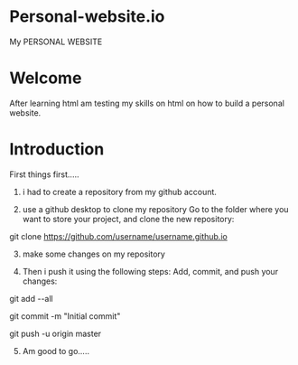 # Personal-website.io
My PERSONAL WEBSITE

# Welcome
After learning html am testing my skills on html on how to build a personal website.

# Introduction
First things first.....

1) i had to create a repository from my github account.


2) use a github desktop to clone my repository
Go to the folder where you want to store your project, and clone the new repository:

git clone https://github.com/username/username.github.io
 
 3) make some changes on my repository
 
 4) Then i push it
  using the following steps:
 Add, commit, and push your changes:

git add --all

git commit -m "Initial commit"

git push -u origin master

5) Am good to go.....

